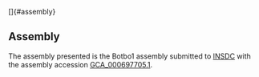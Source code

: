 []{#assembly}

Assembly
--------

The assembly presented is the Botbo1 assembly submitted to
[INSDC](http://www.insdc.org) with the assembly accession
[GCA\_000697705.1](http://www.ebi.ac.uk/ena/data/view/GCA_000697705.1).
